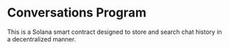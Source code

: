 # Conversations Program
This is a Solana smart contract designed to store and search chat history in a decentralized manner.
